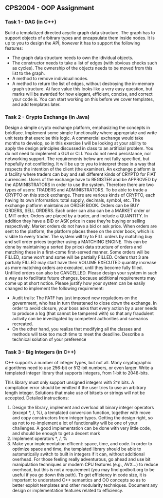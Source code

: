 ## CPS2004 - OOP Assignment

### Task 1 - DAG (in C++)

Build a templatized directed acyclic graph data structure. The graph has to support objects of arbitrary types and encapsulate them inside nodes. It is up to you to design the API, however it has to support the following features:

- The graph data structure needs to own the idividual objects.
- The constructor needs to take a list of edges (with obvious checks such as cycles). The ownership of the objects needs to be moved from this list to the graph.
- A method to remove individual nodes.
- A method to return the list of edges, without destroying the in-memory graph structure.
At face value this looks like a very easy question, but marks will be awarded for how elegant, efficient, concise, and correct your code is. You can start working on this before we cover templates, and add templates later.

### Task 2 - Crypto Exchange (in Java)

Design a simple crypto exchange platform, emphasizing the concepts in boldface. Implement some simple functionality where appropriate and write unit tests that exercise this logic. A commercial exchange would take months to develop, so in this exercise I will be looking at your ability to apply the design principles discussed in class to an artificial problem. You do not need to implement a GUI or CLI. You do not need persistance, nor networking support. The requirements below are not fully specified, but hopefully not conflicting. It will be up to you to interpret these in a way that respects the intention of the client (the examiner). An exchange platform is a facility where traders can buy and sell different kinds of CRYPTO for FIAT currencies. Users of the exchange have to REGISTER and be APPROVED by the ADMINISTRATORS in order to use the system. Therefore there are two types of users: TRADERS and ADMINISTRATORS. To be able to trade a CRYPTO on this stock exchange. There are various kinds of CRYPTO, each having its own information: total supply, decimals, symbol, etc. The exchange platform maintains an ORDER BOOK. Orders can be BUY ORDERS, SELL ORDERS. Each order can also can be a MARKET order or LIMIT order. Orders are placed by a trader, and include a QUANTITY. In addition they have a BID or ASK price in case they’re buying or selling respectively. Market orders do not have a bid or ask price. When orders are sent to the platform, the platform places these on the order book, which is visible to every trader. The system will try to FILL
orders by matching buy and sell order prices together using a MATCHING ENGINE. This can be done by maintaining a sorted (by price) data structure of orders and matching these in a first-come first-served manner. Some orders will be FILLED, some won’t and some will be partially FILLED. Orders that 3 are partially FILLED may start have their VOLUME EXECUTED quantity increase as more matching orders are executed, until they become fully filled. Unfilled orders can also be CANCELLED. Please design your system in such a way as to facilitate future changes, because additional requirements may come up at short notice. Please justify how your system can be easily changed to implement the following
requirement: 
- Audit trails: The FATF has just imposed new regulations on the government, who has in turn threatened to close down the exchange. In order to avoid closure, your boss asks that every action by a user needs to produce a log (that cannot be tampered with) so that any fraudulent activity can be investigated by competent authorities and scenarios
recreated.
- On the other hand, you realize that modifying all the classes and methods will take too much time to meet the deadline. Describe a technical solution of your preference

### Task 3 - Big Integers (in C++)

C++ supports a number of integer types, but not all. Many cryptographic algorithms need to use 256-bit or 512-bit numbers, or even larger. Write a templated integer library that supports integers, from 1-bit to 2048-bits.

This library must only support unsigned integers with 2^n bits. A compilation error should be emitted if the user tries to use an arbitrary length integer. Solutions that make use of bitsets or strings will not be accepted. Detailed instructions:

1. Design the library, implement and overload all binary integer operators (except *, /, %), a templated conversion function, together with move and copy constructors from  integer types. Getting the design right, so as not to re-implement a lot of functionality will be one of your challenges. A good implementation can be done with very little code, and should be enough to get a decent mark
2. Implement operators *, /, % 
3. Make your implementation efficent: space, time, and code. In order to optimize space and time, the templated library should be able to automatically switch to built in integers if it can, without additional overhead. For those feeling really adventurous, go ahead and use bit manipulation techniques or modern CPU features (e.g., AVX...) to reduce overhead, but this is not a requirement (you may find godbolt.org to be useful if you go down this path). To get efficiency in code size, it is important to understand C++ semantics and OO concepts so as to better exploit templates and other modularity techniques. Document any design or implementation features related to efficiency.
